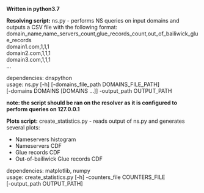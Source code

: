 __**Written in python3.7**__

__Resolving script:__
ns.py - performs NS queries on input domains and outputs a CSV file with the following format:
domain_name,name_servers_count,glue_records_count,out_of_bailiwick_glue_records  
domain1.com,1,1,1  
domain2.com,1,1,1  
domain3.com,1,1,1  
...  

dependencies: dnspython  
usage: ns.py [-h] [-domains_file_path DOMAINS_FILE_PATH]  
             [-domains DOMAINS [DOMAINS ...]] -output_path OUTPUT_PATH

**note: the script should be ran on the resolver as it is configured to perform queries on 127.0.0.1**


__Plots script:__
create_statistics.py - reads output of ns.py and generates several plots:
* Nameservers histogram
* Nameservers CDF
* Glue records CDF
* Out-of-bailiwick Glue records CDF

dependencies: matplotlib, numpy  
usage: create_statistics.py [-h] -counters_file COUNTERS_FILE  
                            [-output_path OUTPUT_PATH]